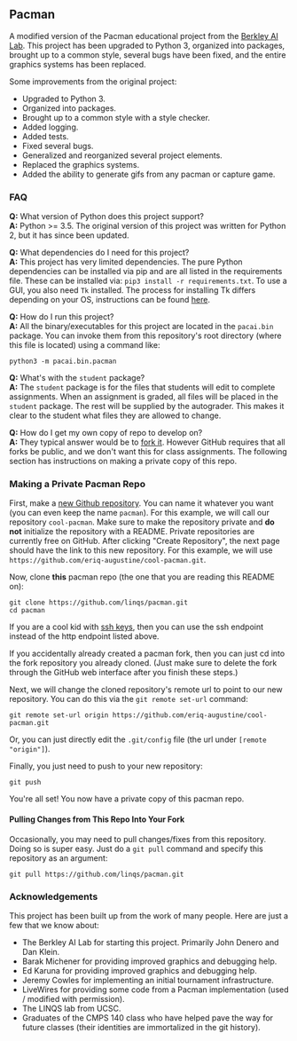## Pacman

A modified version of the Pacman educational project from the [Berkley AI Lab](http://ai.berkeley.edu/project_overview.html).
This project has been upgraded to Python 3, organized into packages, brought up to a common style, several bugs have been fixed, and the entire graphics systems has been replaced.

Some improvements from the original project:
 - Upgraded to Python 3.
 - Organized into packages.
 - Brought up to a common style with a style checker.
 - Added logging.
 - Added tests.
 - Fixed several bugs.
 - Generalized and reorganized several project elements.
 - Replaced the graphics systems.
 - Added the ability to generate gifs from any pacman or capture game.

### FAQ

**Q:** What version of Python does this project support?  
**A:** Python >= 3.5.
The original version of this project was written for Python 2, but it has since been updated.

**Q:** What dependencies do I need for this project?  
**A:** This project has very limited dependencies.
The pure Python dependencies can be installed via pip and are all listed in the requirements file.
These can be installed via: `pip3 install -r requirements.txt`.
To use a GUI, you also need `Tk` installed.
The process for installing Tk differs depending on your OS, instructions can be found [here](https://tkdocs.com/tutorial/install.html).

**Q:** How do I run this project?  
**A:** All the binary/executables for this project are located in the `pacai.bin` package.
You can invoke them from this repository's root directory (where this file is located) using a command like:
```
python3 -m pacai.bin.pacman
```

**Q:** What's with the `student` package?  
**A:** The `student` package is for the files that students will edit to complete assignments.
When an assignment is graded, all files will be placed in the `student` package.
The rest will be supplied by the autograder.
This makes it clear to the student what files they are allowed to change.

**Q:** How do I get my own copy of repo to develop on?  
**A:** They typical answer would be to [fork it](https://help.github.com/en/articles/fork-a-repo).
However GitHub requires that all forks be public, and we don't want this for class assignments.
The following section has instructions on making a private copy of this repo.

### Making a Private Pacman Repo

First, make a [new Github repository](https://github.com/new).
You can name it whatever you want (you can even keep the name `pacman`).
For this example, we will call our repository `cool-pacman`.
Make sure to make the repository private and **do not** initialize the repository with a README.
Private repositories are currently free on GitHub.
After clicking "Create Repository", the next page should have the link to this new repository.
For this example, we will use `https://github.com/eriq-augustine/cool-pacman.git`.

Now, clone **this** pacman repo (the one that you are reading this README on):
```
git clone https://github.com/linqs/pacman.git
cd pacman
```
If you are a cool kid with [ssh keys](https://help.github.com/en/articles/connecting-to-github-with-ssh), then you can use the ssh endpoint instead of the http endpoint listed above.

If you accidentally already created a pacman fork, then you can just cd into the fork repository you already cloned.
(Just make sure to delete the fork through the GitHub web interface after you finish these steps.)

Next, we will change the cloned repository's remote url to point to our new repository.
You can do this via the `git remote set-url` command:
```
git remote set-url origin https://github.com/eriq-augustine/cool-pacman.git
```
Or, you can just directly edit the `.git/config` file (the url under `[remote "origin"]`).

Finally, you just need to push to your new repository:
```
git push
```

You're all set!
You now have a private copy of this pacman repo.

#### Pulling Changes from This Repo Into Your Fork

Occasionally, you may need to pull changes/fixes from this repository.
Doing so is super easy.
Just do a `git pull` command and specify this repository as an argument:
```
git pull https://github.com/linqs/pacman.git
```

### Acknowledgements

This project has been built up from the work of many people.
Here are just a few that we know about:
 - The Berkley AI Lab for starting this project. Primarily John Denero and Dan Klein.
 - Barak Michener for providing improved graphics and debugging help.
 - Ed Karuna for providing improved graphics and debugging help.
 - Jeremy Cowles for implementing an initial tournament infrastructure.
 - LiveWires for providing some code from a Pacman implementation (used / modified with permission).
 - The LINQS lab from UCSC.
 - Graduates of the CMPS 140 class who have helped pave the way for future classes (their identities are immortalized in the git history).
